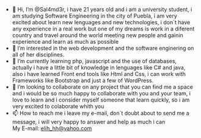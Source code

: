 - 👋 Hi, I’m @Sal4md3r, i have 21 years old and i am a university student, i am studying Software Engineering in the city of Puebla, i am very excited about learn new
lenguages and new technologies, i don´t have any experience in a real work but one of my dreams is work in a diferent country and travel around the world meeting new 
people and gainin experience and learn as much as possible
- 👀 I’m interested in the web development and the software enginering on all of her disciplines.
- 🌱 I’m currently learning php, javascript and the use of databases, actually i have a little bit of knowledge in lenguages like C# and java, also i have learned Front
end tools like Html and Css, i can work with Frameworks like Bootstrap and just a few of WordPress.
- 💞️ I’m looking to collaborate on any project that you can find me a space and i would be so much happy to collaborate with you and your team, i love to learn and i
consider myself someone that learn quickly, so i am very excited to colaborate whith you
- 📫 How to reach me i leave my e-mail, don´t doubt about to send me a message, i will very happy to answer and help  as much i can  
My E-mail: elih_hh@yahoo.com

<!---
Sal4md3r/Sal4md3r is a ✨ special ✨ repository because its `README.md` (this file) appears on your GitHub profile.
You can click the Preview link to take a look at your changes.
--->
